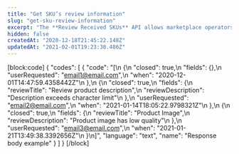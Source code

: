 ```yaml
---
title: "Get SKU’s review information"
slug: "get-sku-review-information"
excerpt: "The **Review Received SKUs** API allows marketplace operators to request sellers to review the sent SKUs that were either refused or pending approval. Thus, marketplace operators can point out the exact fields that need sellers’ review. This endpoint allows the user to retrieve the review information from a specific SKU. This call's response includes the following attributes:"
hidden: false
createdAt: "2020-12-18T21:45:22.148Z"
updatedAt: "2021-02-01T19:23:38.486Z"
---
```

[block:code]
{
  "codes": [
    {
      "code": "[\n    {\n        \"closed\": true,\n        \"fields\": {},\n        \"userRequested\": \"email1@email.com\",\n        \"when\": \"2020-12-01T14:47:59.4358442Z\"\n    },\n    {\n        \"closed\": true,\n        \"fields\": {\n            \"reviewTitle\": \"Review product description\",\n            \"reviewDescription\": \"Description exceeds character limit\"\n        },\n        \"userRequested\": \"email2@email.com\",\n        \"when\": \"2021-01-14T18:05:22.9798321Z\"\n    },\n    {\n        \"closed\": true,\n        \"fields\": {\n            \"reviewTitle\": \"Product Image\",\n            \"reviewDescription\": \"Product image has low quality\"\n        },\n        \"userRequested\": \"email3@email.com\",\n        \"when\": \"2021-01-21T13:49:38.3392656Z\"\n    }\n]",
      "language": "text",
      "name": "Response body example"
    }
  ]
}
[/block]
